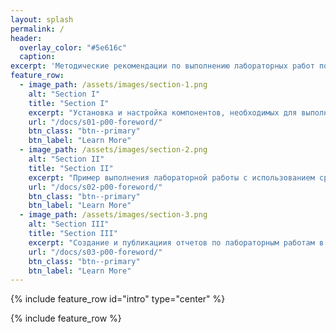 ```yaml
---
layout: splash
permalink: /
header:
  overlay_color: "#5e616c"
  caption:
excerpt: 'Методические рекомендации по выполнению лабораторных работ по дисциплине «Операционные системы GNU/Linux».'
feature_row:
  - image_path: /assets/images/section-1.png
    alt: "Section I"
    title: "Section I"
    excerpt: "Установка и настройка компонентов, необходимых для выполнения лабораторных работ"
    url: "/docs/s01-p00-foreword/"
    btn_class: "btn--primary"
    btn_label: "Learn More"
  - image_path: /assets/images/section-2.png
    alt: "Section II"
    title: "Section II"
    excerpt: "Пример выполнения лабораторной работы с использованием средств Docker"
    url: "/docs/s02-p00-foreword/"
    btn_class: "btn--primary"
    btn_label: "Learn More"
  - image_path: /assets/images/section-3.png
    alt: "Section III"
    title: "Section III"
    excerpt: "Создание и публикациия отчетов по лабораторным работам в виде сайта"
    url: "/docs/s03-p00-foreword/"
    btn_class: "btn--primary"
    btn_label: "Learn More"
---
```


{% include feature_row id="intro" type="center" %}

{% include feature_row %}